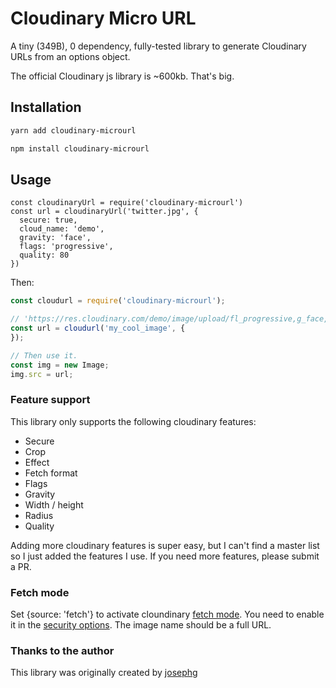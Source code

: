 # Cloudinary Micro URL

A tiny (349B), 0 dependency, fully-tested library to generate Cloudinary URLs from an options object.

The official Cloudinary js library is ~600kb. That's big.

## Installation

```sh
yarn add cloudinary-microurl
```

```sh
npm install cloudinary-microurl
```

## Usage

```es6
const cloudinaryUrl = require('cloudinary-microurl')
const url = cloudinaryUrl('twitter.jpg', {
  secure: true,
  cloud_name: 'demo',
  gravity: 'face',
  flags: 'progressive',
  quality: 80
})
```

Then:

```javascript
const cloudurl = require('cloudinary-microurl');

// 'https://res.cloudinary.com/demo/image/upload/fl_progressive,g_face,q_80/my_cool_image'
const url = cloudurl('my_cool_image', {
});

// Then use it.
const img = new Image;
img.src = url;
```


### Feature support

This library only supports the following cloudinary features:

- Secure
- Crop
- Effect
- Fetch format
- Flags
- Gravity
- Width / height
- Radius
- Quality

Adding more cloudinary features is super easy, but I can't find a master list
so I just added the features I use. If you need more features, please submit a
PR.


### Fetch mode

Set {source: 'fetch'} to activate cloundinary [fetch mode](http://cloudinary.com/documentation/fetch_remote_images#remote_image_fetch_url). You need to enable it in the [security options](https://cloudinary.com/console/settings/security). The image name should be a full URL.

### Thanks to the author
This library was originally created by [josephg](https://github.com/josephg)
